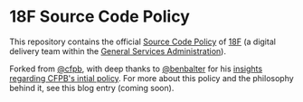 # 18F Source Code Policy

This repository contains the official [Source Code Policy](18f-source-code-policy.md) of [18F](https://18f.gsa.gov/) (a digital delivery team within the [General Services Administration](http://gsa.gov)).

Forked from [@cfpb](https://github.com/cfpb), with deep thanks to [@benbalter](https://github.com/benbalter) for his [insights regarding CFPB's intial policy](http://ben.balter.com/2012/04/10/whats-missing-from-cfpbs-awesome-new-source-code-policy/). For more about this policy and the philosophy behind it, see this blog entry (coming soon). 